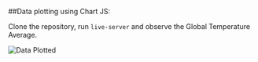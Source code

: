 ##Data plotting using Chart JS:

Clone the repository, run `live-server` and observe the Global Temperature Average.


![Data Plotted](https://raw.githubusercontent.com/sahil9001/graphing-data-with-js/image.png)
